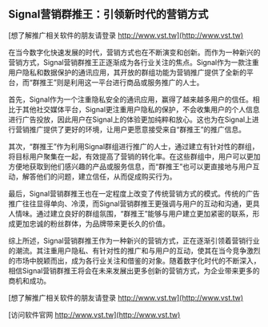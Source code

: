 ## **Signal营销群推王：引领新时代的营销方式**

[想了解推广相关软件的朋友请登录 http://www.vst.tw](http://www.vst.tw)

在当今数字化快速发展的时代，营销方式也在不断演变和创新。而作为一种新兴的营销方式，Signal营销群推王正逐渐成为各行业关注的焦点。Signal作为一款注重用户隐私和数据保护的通讯应用，其开放的群组功能为营销推广提供了全新的平台，而“群推王”则是利用这一平台进行商品或服务推广的人士。

首先，Signal作为一个注重隐私安全的通讯应用，赢得了越来越多用户的信任。相比于其他社交媒体平台，Signal更注重用户隐私的保护，不会收集用户的个人信息进行广告投放，因此用户在Signal上的体验更加纯粹和放心。这也为在Signal上进行营销推广提供了更好的环境，让用户更愿意接受来自“群推王”的推广信息。

其次，“群推王”作为利用Signal群组进行推广的人士，通过建立有针对性的群组，将目标用户聚集在一起，有效提高了营销的转化率。在这些群组中，用户可以更加方便地获取到他们感兴趣的产品或服务信息，而“群推王”也可以更直接地与用户互动，解答他们的问题，建立信任，从而促成购买行为。

最后，Signal营销群推王也在一定程度上改变了传统营销方式的模式。传统的广告推广往往显得单向、冷漠，而Signal营销群推王更强调与用户的互动和沟通，更具人情味。通过建立良好的群组氛围，“群推王”能够与用户建立更加紧密的联系，形成更加忠诚的粉丝群体，为品牌带来更长久的价值。

综上所述，Signal营销群推王作为一种新兴的营销方式，正在逐渐引领着营销行业的潮流。其注重用户隐私、有针对性的推广和与用户的互动，使其在当今竞争激烈的市场中脱颖而出，成为各行业关注和借鉴的对象。随着数字化时代的不断深入，相信Signal营销群推王将会在未来发展出更多创新的营销方式，为企业带来更多的商机和成功。

[想了解推广相关软件的朋友请登录 http://www.vst.tw](http://www.vst.tw)


[访问软件官网 http://www.vst.tw](http://www.vst.tw)

